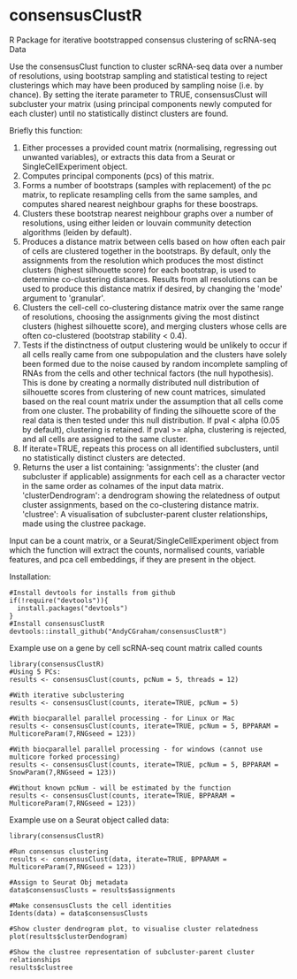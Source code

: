 # consensusClustR
R Package for iterative bootstrapped consensus clustering of scRNA-seq Data

Use the consensusClust function to cluster scRNA-seq data over a number of resolutions, using bootstrap sampling and statistical testing to reject clusterings which may have been produced by sampling noise (i.e. by chance). By setting the iterate parameter to TRUE, consensusClust will subcluster your matrix (using principal components newly computed for each cluster) until no statistically distinct clusters are found.

Briefly this function:
1) Either processes a provided count matrix (normalising, regressing out unwanted variables), or extracts this data from a Seurat or SingleCellExperiment object.
2) Computes principal components (pcs) of this matrix.
3) Forms a number of bootstraps (samples with replacement) of the pc matrix, to replicate resampling cells from the same samples, and computes shared nearest neighbour graphs for these boostraps.
4) Clusters these bootstrap nearest neighbour graphs over a number of resolutions, using either leiden or louvain community detection algorithms (leiden by default). 
5) Produces a distance matrix between cells based on how often each pair of cells are clustered together in the bootstraps. By default, only the assignments from the resolution which produces the most distinct clusters (highest silhouette score) for each bootstrap, is used to determine co-clustering distances. Results from all resolutions can be used to produce this distance matrix if desired, by changing the 'mode' argument to 'granular'. 
6) Clusters the cell-cell co-clustering distance matrix over the same range of resolutions, choosing the assignments giving the most distinct clusters (highest silhouette score), and merging clusters whose cells are often co-clustered (bootstrap stability < 0.4).
7) Tests if the distinctness of output clustering would be unlikely to occur if all cells really came from one subpopulation and the clusters have solely been formed due to the noise caused by random incomplete sampling of RNAs from the cells and other technical factors (the null hypothesis). This is done by creating a normally distributed null distribution of silhouette scores from clustering of new count matrices, simulated based on the real count matrix under the assumption that all cells come from one cluster. The probability of finding the silhouette score of the real data is then tested under this null distribution. If pval < alpha (0.05 by default), clustering is retained. If pval >= alpha, clustering is rejected, and all cells are assigned to the same cluster.
8) If iterate=TRUE, repeats this process on all identified subclusters, until no statistically distinct clusters are detected. 
9) Returns the user a list containing:
'assignments': the cluster (and subcluster if applicable) assignments for each cell as a character vector in the same order as colnames of the input data matrix.
'clusterDendrogram': a dendrogram showing the relatedness of output cluster assignments, based on the co-clustering distance matrix.
'clustree': A visualisation of subcluster-parent cluster relationships, made using the clustree package.

Input can be a count matrix, or a Seurat/SingleCellExperiment object from which the function will extract the counts, normalised counts, variable features, and pca cell embeddings, if they are present in the object.

Installation:
```
#Install devtools for installs from github 
if(!require("devtools")){
  install.packages("devtools")
}
#Install consensusClustR
devtools::install_github("AndyCGraham/consensusClustR")
```
  
Example use on a gene by cell scRNA-seq count matrix called counts
```
library(consensusClustR)
#Using 5 PCs:
results <- consensusClust(counts, pcNum = 5, threads = 12)

#With iterative subclustering
results <- consensusClust(counts, iterate=TRUE, pcNum = 5)

#With biocparallel parallel processing - for Linux or Mac
results <- consensusClust(counts, iterate=TRUE, pcNum = 5, BPPARAM = MulticoreParam(7,RNGseed = 123))

#With biocparallel parallel processing - for windows (cannot use multicore forked processing)
results <- consensusClust(counts, iterate=TRUE, pcNum = 5, BPPARAM = SnowParam(7,RNGseed = 123))

#Without known pcNum - will be estimated by the function
results <- consensusClust(counts, iterate=TRUE, BPPARAM = MulticoreParam(7,RNGseed = 123))
```
  
Example use on a Seurat object called data:
```
library(consensusClustR)

#Run consensus clustering
results <- consensusClust(data, iterate=TRUE, BPPARAM = MulticoreParam(7,RNGseed = 123))

#Assign to Seurat Obj metadata
data$consensusClusts = results$assignments

#Make consensusClusts the cell identities
Idents(data) = data$consensusClusts

#Show cluster dendrogram plot, to visualise cluster relatedness
plot(results$clusterDendogram)

#Show the clustree representation of subcluster-parent cluster relationships
results$clustree
```
